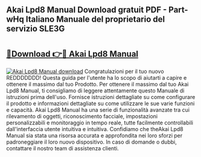 ## Akai Lpd8 Manual Download gratuit PDF - Part-wHq Italiano Manuale del proprietario del servizio SLE3G

# <h2><a href="http://dfctny.blite.top/?on=Akai+Lpd8+Manual">🔗Download 👉🔴 Akai Lpd8 Manual</a></h2>

[![Akai Lpd8 Manual download](https://i.imgur.com/lujVjoI.png)](http://dfctny.blite.top/?on=Akai+Lpd8+Manual)
Congratulazioni per il tuo nuovo REDDDDDDD! Questa guida per l'utente ha lo scopo di aiutarti a capire e ottenere il massimo dal tuo Prodotto. Per ottenere il massimo dal tuo Akai Lpd8 Manual, ti consigliamo di leggere attentamente questo Manuale di istruzioni prima dell'uso. Fornisce istruzioni dettagliate su come configurare il prodotto e informazioni dettagliate su come utilizzare le sue varie funzioni e capacità. Akai Lpd8 Manual ha una serie di funzionalità avanzate tra cui rilevamento di oggetti, riconoscimento facciale, impostazioni personalizzabili e monitoraggio in tempo reale, tutte facilmente controllabili dall'interfaccia utente intuitiva e intuitiva. Confidiamo che theAkai Lpd8 Manual sia stata una risorsa accurata e approfondita nei loro sforzi per padroneggiare il loro nuovo dispositivo. In caso di domande o dubbi, contattare il nostro team di assistenza clienti.
